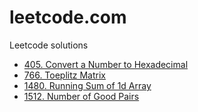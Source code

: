 # leetcode.com
Leetcode solutions

* [405. Convert a Number to Hexadecimal](https://leetcode.com/problems/convert-a-number-to-hexadecimal/)
* [766. Toeplitz Matrix](https://leetcode.com/problems/toeplitz-matrix/)
* [1480. Running Sum of 1d Array](https://leetcode.com/problems/running-sum-of-1d-array/)
* [1512. Number of Good Pairs](https://leetcode.com/problems/number-of-good-pairs/)
